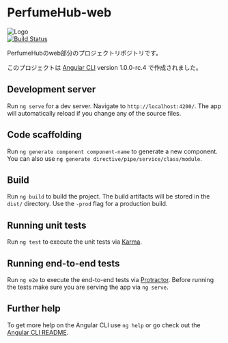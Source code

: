 # PerfumeHub-web  
![Logo](https://app.pittankopta.net/pta/info/img/perfumehub-icon.png)  
[![Build Status](https://travis-ci.org/Pittan/PerfumeHub-web.svg?branch=master)](https://travis-ci.org/Pittan/PerfumeHub-web)  

PerfumeHubのweb部分のプロジェクトリポジトリです。  

このプロジェクトは [Angular CLI](https://github.com/angular/angular-cli) version 1.0.0-rc.4 で作成されました。
## Development server

Run `ng serve` for a dev server. Navigate to `http://localhost:4200/`. The app will automatically reload if you change any of the source files.

## Code scaffolding

Run `ng generate component component-name` to generate a new component. You can also use `ng generate directive/pipe/service/class/module`.

## Build

Run `ng build` to build the project. The build artifacts will be stored in the `dist/` directory. Use the `-prod` flag for a production build.

## Running unit tests

Run `ng test` to execute the unit tests via [Karma](https://karma-runner.github.io).

## Running end-to-end tests

Run `ng e2e` to execute the end-to-end tests via [Protractor](http://www.protractortest.org/).
Before running the tests make sure you are serving the app via `ng serve`.

## Further help

To get more help on the Angular CLI use `ng help` or go check out the [Angular CLI README](https://github.com/angular/angular-cli/blob/master/README.md).
